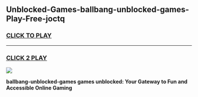 
## Unblocked-Games-ballbang-unblocked-games-Play-Free-joctq
<h3>
<a href="https://premium76.site?title=ballbang-unblocked-games&ref=17A">CLICK TO PLAY</a></h3>
<hr>

<h3>
<a href="https://premium76.site?title=ballbang-unblocked-games&ref=17A">CLICK 2 PLAY</a>
  
</h3>

<a href="https://premium76.site?title=ballbang-unblocked-games&ref=17A"><img src="https://clearcache.store/games.png"></a>


**ballbang-unblocked-games games unblocked: Your Gateway to Fun and Accessible Online Gaming**
